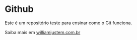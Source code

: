 # Github

Este é um repositório teste para ensinar como o Git funciona.

Saiba mais em [williamjustem.com.br](http://williamjustem.com.br)
